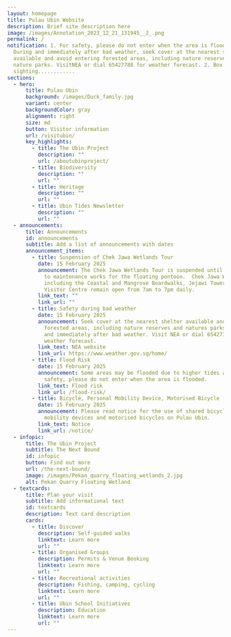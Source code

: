 ```yaml
---
layout: homepage
title: Pulau Ubin Website
description: Brief site description here
image: /images/Annotation_2023_12_21_131945__2_.png
permalink: /
notification: 1. For safety, please do not enter when the area is flooded.
  During and immediately after bad weather, seek cover at the nearest shelter
  available and avoid entering forested areas, including nature reserves and
  nature parks. VisitNEA or dial 65427788 for weather forecast. 2. Box Jellyfish
  sighting............
sections:
  - hero:
      title: Pulau Ubin
      background: /images/Duck_family.jpg
      variant: center
      backgroundColor: gray
      alignment: right
      size: md
      button: Visitor information
      url: /visitubin/
      key_highlights:
        - title: The Ubin Project
          description: ""
          url: /aboutubinproject/
        - title: Biodiversity
          description: ""
          url: ""
        - title: Heritage
          description: ""
          url: ""
        - title: Ubin Tides Newsletter
          description: ""
          url: ""
  - announcements:
      title: Announcements
      id: announcements
      subtitle: Add a list of announcements with dates
      announcement_items:
        - title: Suspension of Chek Jawa Wetlands Tour
          date: 15 February 2025
          announcement: The Chek Jawa Wetlands Tour is suspended until further notice due
            to maintenance works for the floating pontoon.  Chek Jawa Wetlands,
            including the Coastal and Mangrove Boardwalks, Jejawi Tower and
            Visitor Centre remain open from 7am to 7pm daily.
          link_text: ""
          link_url: ""
        - title: Safety during bad weather
          date: 15 February 2025
          announcement: Seek cover at the nearest shelter available and avoid entering
            forested areas, including nature reserves and natures parks during
            and immediately after bad weather. Visit NEA or dial 65427788 for
            weather forecast.
          link_text: NEA website
          link_url: https://www.weather.gov.sg/home/
        - title: Flood Risk
          date: 15 February 2025
          announcement: Some areas may be flooded due to higher tides and bad weather. For
            safety, please do not enter when the area is flooded.
          link_text: Flood risk
          link_url: /flood-risk/
        - title: Bicycle, Personal Mobility Device, Motorised Bicycle
          date: 15 February 2025
          announcement: Please read notice for the use of shared bicycles, perosonal
            mobility devices and motorised bicycles on Pulau Ubin.
          link_text: Notice
          link_url: /notice/
  - infopic:
      title: The Ubin Project
      subtitle: The Next Bound
      id: infopic
      button: Find out more
      url: /the-next-bound/
      image: /images/Pekan_quarry_floating_wetlands_2.jpg
      alt: Pekan Quarry Floating Wetland
  - textcards:
      title: Plan your visit
      subtitle: Add informational text
      id: textcards
      description: Text card description
      cards:
        - title: Discover
          description: Self-guided walks
          linktext: Learn more
          url: ""
        - title: Organised Groups
          description: Permits & Venue Booking
          linktext: Learn more
          url: ""
        - title: Recreational activities
          description: Fishing, camping, cycling
          linktext: Learn more
          url: ""
        - title: Ubin School Initiatives
          description: Education
          linktext: Learn more
          url: ""
---
```

